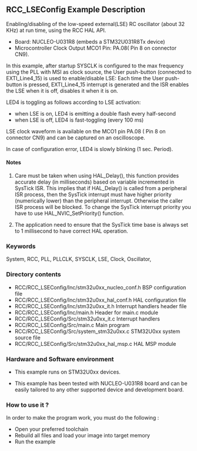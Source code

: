 ## <b>RCC_LSEConfig Example Description</b>

Enabling/disabling of the low-speed external(LSE) RC oscillator (about 32 KHz) at run time, using the RCC HAL API.

   - Board: NUCLEO-U031R8 (embeds a STM32U031R8Tx device)
   - Microcontroller Clock Output MCO1 Pin: PA.08( Pin 8 on connector CN9).

In this example, after startup SYSCLK is configured to the max frequency using the PLL with
MSI as clock source, the User push-button (connected to EXTI_Line4_15)
is used to enable/disable LSE:
Each time the User push-button is pressed, EXTI_Line4_15 interrupt is generated and the ISR
enables the LSE when it is off, disables it when it is on.

LED4 is toggling as follows according to LSE activation:

- when LSE is on, LED4 is emitting a double flash every half-second
- when LSE is off, LED4 is fast-toggling (every 100 ms)

LSE clock waveform is available on the MCO1 pin PA.08 ( Pin 8 on connector CN9) and can be captured
on an oscilloscope.

In case of configuration error, LED4 is slowly blinking (1 sec. Period).


#### <b>Notes</b>

 1. Care must be taken when using HAL_Delay(), this function provides accurate delay (in milliseconds)
    based on variable incremented in SysTick ISR. This implies that if HAL_Delay() is called from
    a peripheral ISR process, then the SysTick interrupt must have higher priority (numerically lower)
    than the peripheral interrupt. Otherwise the caller ISR process will be blocked.
    To change the SysTick interrupt priority you have to use HAL_NVIC_SetPriority() function.

 2. The application need to ensure that the SysTick time base is always set to 1 millisecond
    to have correct HAL operation.

### <b>Keywords</b>

System, RCC, PLL, PLLCLK, SYSCLK, LSE, Clock, Oscillator,

### <b>Directory contents</b>

  - RCC/RCC_LSEConfig/Inc/stm32u0xx_nucleo_conf.h     BSP configuration file
  - RCC/RCC_LSEConfig/Inc/stm32u0xx_hal_conf.h    HAL configuration file
  - RCC/RCC_LSEConfig/Inc/stm32u0xx_it.h          Interrupt handlers header file
  - RCC/RCC_LSEConfig/Inc/main.h                        Header for main.c module
  - RCC/RCC_LSEConfig/Src/stm32u0xx_it.c          Interrupt handlers
  - RCC/RCC_LSEConfig/Src/main.c                        Main program
  - RCC/RCC_LSEConfig/Src/system_stm32u0xx.c      STM32U0xx system source file
  - RCC/RCC_LSEConfig/Src/stm32u0xx_hal_msp.c     HAL MSP module

### <b>Hardware and Software environment</b>

  - This example runs on STM32U0xx devices.

  - This example has been tested with NUCLEO-U031R8
    board and can be easily tailored to any other supported device
    and development board.

### <b>How to use it ?</b>

In order to make the program work, you must do the following :

 - Open your preferred toolchain
 - Rebuild all files and load your image into target memory
 - Run the example

